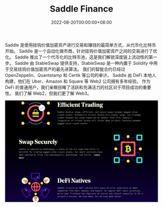 ﻿---
title: "Saddle Finance"
description: "Saddle 是使用锚定价值加密资产进行交易和赚钱的最简单方式，从代币化比特币开始."
date: 2022-08-20T00:00:00+08:00
lastmod: 2022-08-20T00:00:00+08:00
draft: false
authors: ["boogArno"]
featuredImage: "saddle-finance.png"
tags: ["DeFi","Saddle Finance"]
categories: ["nfts"]
nfts: ["DeFi"]
blockchain: "ETH"
website: "https://saddle.finance/"
twitter: "https://twitter.com/saddlefinance"
discord: "https://discord.gg/hX8RZFBW9R"
telegram: ""
github: "https://github.com/saddle-finance"
youtube: ""
twitch: ""
facebook: ""
instagram: ""
reddit: ""
medium: "https://medium.com/saddle"
steam: ""
gitbook: ""
googleplay: ""
appstore: ""
status: "Live"
weight: 
lightgallery: true
toc: true
pinned: false
recommend: false
recommend1: false
---
Saddle 是使用挂钩价值加密资产进行交易和赚钱的最简单方式，从代币化比特币开始。
Saddle 是一个自动化做市商，针对挂钩价值加密资产之间的交易进行了优化。
Saddle 推出了一个代币化的比特币池，这是我们解锁深度链上流动性的第一步。
Saddle 由 StableSwap 提供支持，StableSwap 是一种内置于 Solidity 中用于交易挂钩价值加密资产的最先进算法。 我们的智能合约已经过 OpenZeppelin、Quantstamp 和 Certik 等公司的审计。
Saddle 由 DeFi 本地人构建，他们在 Uber、Amazon 和 Square 等 Web2 公司拥有多年经验。 作为 DeFi 的普通用户，我们亲眼目睹了活跃和充满活力的社区对于项目成功的重要性。 我们了解 Web2，但我们更了解 Web3。

![saddlefinance-dapp-defi-ethereum-image2_63fc066b65f4b50a549c941cec241f71](saddlefinance-dapp-defi-ethereum-image2_63fc066b65f4b50a549c941cec241f71.png)